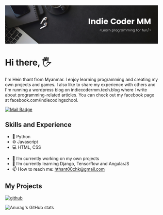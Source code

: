 ![Self-taught Programmer](https://raw.githubusercontent.com/IndieCoderMM/IndieCoderMM/master/icmm-banner.png)

# Hi there, 🖐
I'm Hein thant from Myanmar. I enjoy learning programming and creating my own projects and games. I also like to share my experience with others and I'm running a wordpress blog on indiecodermm.tech.blog where I write about programming-related articles. You can check out my facebook page at facebook.com/indiecodingschool. 

[![Mail Badge](https://img.shields.io/badge/-hthant00chk-c0392b?style=flat&labelColor=c0392b&logo=gmail&logoColor=white)](mailto:hthant00chk@gmail.com)

## Skills and Experience
* 🐍 Python
* ⚙  Javascript
* 💻 HTML, CSS

- 🔭 I’m currently working on my own projects 
- 🌱 I’m currently learning Django, Tensorflow and AngularJS 
- 📫 How to reach me: hthant00chk@gmail.com

## My Projects


[<img src='https://cdn.jsdelivr.net/npm/simple-icons@3.0.1/icons/github.svg' alt='github' height='40'>](https://github.com/IndieCoderMM)

![Anurag's GitHub stats](https://github-readme-stats.vercel.app/api?username=IndieCoderMM&show_icons=true&theme=radical)
